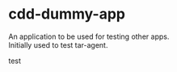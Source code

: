 # cdd-dummy-app

An application to be used for testing other apps.  
Initially used to test tar-agent.    


test
